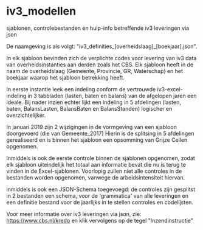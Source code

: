 # iv3_modellen
sjablonen, controlebestanden en hulp-info betreffende iv3 leveringen via json

De naamgeving is als volgt: "iv3_definities_[overheidslaag]_[boekjaar].json".

In elk sjabloon bevinden zich de verplichte codes voor levering van iv3 data van overheidsinstanties aan derden zoals het CBS.
Elk sjabloon heeft in de naam de overheidslaag (Gemeente, Provincie, GR, Waterschap) 
en het boekjaar waarop het sjabloon betrekking heeft.

In eerste instantie leek een indeling conform de vertrouwde iv3-excel-indeling in 3 tabbladen (lasten, baten en balans) 
van de afgelopen jaren een ideale. Bij nader inzien echter lijkt een indeling in 5 afdelingen (lasten, baten, BalansLasten, 
BalansBaten en BalansStanden) logischer en overzichtelijker. 

In januari 2019 zijn 2 wijzigingen in de vormgeving van een sjabloon doorgevoerd (die van Gemeente_2017) Hierin is de 
splitsing in 5 afdelingen gerealiseerd en is binnen het sjabloon een opsomming van Grijze Cellen opgenomen.

Inmiddels is ook de eerste controle binnen de sjablonen opgenomen, zodat elk sjabloon uiteindelijk het totaal aan informatie bevat die nu is terug te vinden in de Excel-sjablonen.
Voorlopig zullen niet alle controles in de bestanden worden opgenomen, vanwege de arbeidsintensiteit hiervan.

inmiddels is ook een JSON-Schema toegevoegd: de controles zijn gesplitst in 2 bestanden een schema, voor de 'grammatica' van alle leveringen en een definitie bestand voor de jaarlijks in te stellen controles en codelijsten.

Voor meer informatie over iv3 leveringen via json, zie:
https://www.cbs.nl/kredo
en klik vervolgens op de tegel "Inzendinstructie"

